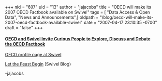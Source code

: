 +++
nid = "607"
uid = "13"
author = "jajacobs"
title = "OECD will make its 2007 OECD Factbook available on Swivel"
tags = [ "Data Access & Open Data", "News and Announcements",]
oldpath = "/blog/oecd-will-make-its-2007-oecd-factbook-available-swivel"
date = "2007-04-17 23:10:35 -0700"
draft = "false"
+++
#### [OECD and Swivel Invite Curious People to Explore, Discuss and Debate the OECD Factbook](http://www.marketwire.com/mw/release_html_b1?release_id=238613 "OECD and Swivel Invite Curious People to Explore, Discuss and Debate the OECD Factbook")

[OECD profile page at
Swivel](http://www.swivel.com/users/show/1004354 "OECD profile page at Swivel")

[Let the Feast
Begin](http://blog.swivel.com/weblog/2007/04/after_grad_scho.html "Let the Feast Begin")
(Swivel Blog)

-jajacobs
